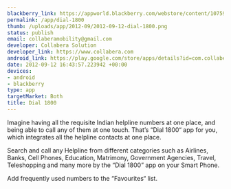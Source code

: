 ```yaml
--- 
blackberry_link: https://appworld.blackberry.com/webstore/content/107598/?lang=EN
permalink: /app/dial-1800
thumb: /uploads/app/2012-09/2012-09-12-dial-1800.png
status: publish
email: collaberamobility@gmail.com
developer: Collabera Solution
developer_link: https://www.collabera.com
android_link: https://play.google.com/store/apps/details?id=com.collabera.TollFreeNumbers&feature=search_result
date: 2012-09-12 16:43:57.223942 +00:00
devices: 
- android
- blackberry
type: app
targetMarket: Both
title: Dial 1800
---
```


Imagine having all the requisite Indian helpline numbers  at one place, and being able to call any of them at one touch. That’s “Dial 1800“ app for you, which integrates all the helpline contacts at one place.

Search and call any Helpline from different categories such as Airlines, Banks, Cell Phones, Education, Matrimony, Government Agencies, Travel, Teleshopping  and many more by the “Dial 1800” app on your Smart Phone.

Add frequently used numbers to the “Favourites“ list.
